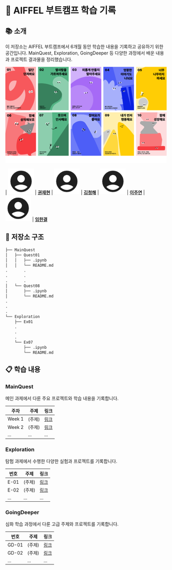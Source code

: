 # 🌟 AIFFEL 부트캠프 학습 기록

## 📚 소개
이 저장소는 AIFFEL 부트캠프에서 6개월 동안 학습한 내용을 기록하고 공유하기 위한 공간입니다. MainQuest, Exploration, GoingDeeper 등 다양한 과정에서 배운 내용과 프로젝트 결과물을 정리했습니다.

![](./image/AIFFEL_10.png)

| <img src="./image/account_circle.png" width=80> | [**권재현**](https://www.notion.so/modulabs/1b95c8e5427d802987cac84efeaeb32e?pvs=4)
| <img src="./image/account_circle.png" width=80> | [**김청해**](https://www.notion.so/modulabs/1b95c8e5427d80bbb2fbfdbc52422fcb?pvs=4)
| <img src="./image/account_circle.png" width=80> | [**이주연**](https://www.notion.so/modulabs/1b95c8e5427d80d78429cb1deed0bfb1?pvs=4)
| <img src="./image/account_circle.png" width=80> | [**임한결**](https://www.notion.so/modulabs/1b95c8e5427d80beaccdd4f229f412fd?pvs=4)

## 📂 저장소 구조
```
├── MainQuest
│   ├── Quest01
│   │   ├── .ipynb
│   │   └── README.md
.		.
.		.
.		.
│   └── Quest08
│       ├── .ipynb
│       └── README.md
.
.
.
└── Exploration
    ├── Ex01
    .
    .
    .
    └── Ex07
        ├── .ipynb
        └── README.md
```

## 📋 학습 내용

### MainQuest
메인 과제에서 다룬 주요 프로젝트와 학습 내용을 기록합니다.

| 주차 | 주제 | 링크 |
|------|------|------|
| Week 1 | (주제) | [링크]() |
| Week 2 | (주제) | [링크]() |
| ... | ... | ... |

### Exploration
탐험 과제에서 수행한 다양한 실험과 프로젝트를 기록합니다.

| 번호 | 주제 | 링크 |
|------|------|------|
| E-01 | (주제) | [링크]() |
| E-02 | (주제) | [링크]() |
| ... | ... | ... |

### GoingDeeper
심화 학습 과정에서 다룬 고급 주제와 프로젝트를 기록합니다.

| 번호 | 주제 | 링크 |
|------|------|------|
| GD-01 | (주제) | [링크]() |
| GD-02 | (주제) | [링크]() |
| ... | ... | ... |
